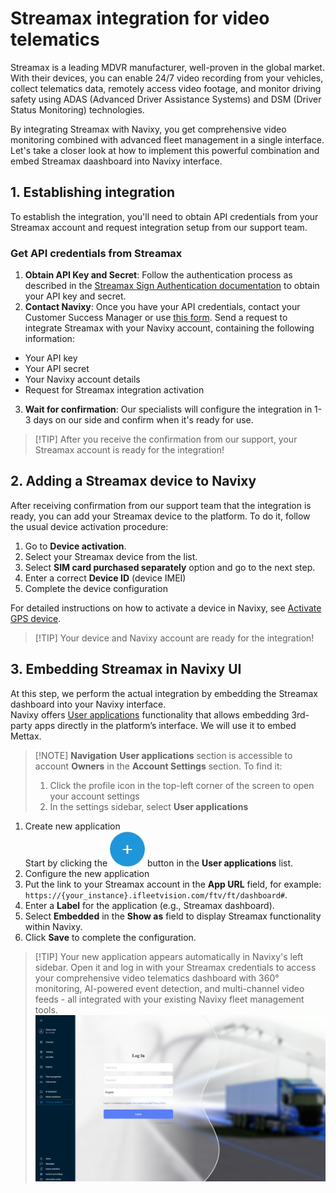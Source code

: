 # Streamax integration for video telematics

Streamax is a leading MDVR manufacturer, well-proven in the global market. With their devices, you can enable 24/7 video recording from your vehicles, collect telematics data, remotely access video footage, and monitor driving safety using ADAS (Advanced Driver Assistance Systems) and DSM (Driver Status Monitoring) technologies.

By integrating Streamax with Navixy, you get comprehensive video monitoring combined with advanced fleet management in a single interface. Let's take a closer look at how to implement this powerful combination and embed Streamax daashboard into Navixy interface.

## 1. Establishing integration

To establish the integration, you'll need to obtain API credentials from your Streamax account and request integration setup from our support team.

### Get API credentials from Streamax

1. **Obtain API Key and Secret**: Follow the authentication process as described in the [Streamax Sign Authentication documentation](https://ftcloud.streamax.com:20002/DOC/Sign%20Authentication) to obtain your API key and secret.
2. **Contact Navixy**: Once you have your API credentials, contact your Customer Success Manager or use [this form](https://www.navixy.com/contact/). Send a request to integrate Streamax with your Navixy account, containing the following information:

* Your API key
* Your API secret
* Your Navixy account details
* Request for Streamax integration activation

3. **Wait for confirmation**: Our specialists will configure the integration in 1-3 days on our side and confirm when it's ready for use.

> \[!TIP] After you receive the confirmation from our support, your Streamax account is ready for the integration!

## 2. Adding a Streamax device to Navixy

After receiving confirmation from our support team that the integration is ready, you can add your Streamax device to the platform. To do it, follow the usual device activation procedure:

1. Go to **Device activation**.
2. Select your Streamax device from the list.
3. Select **SIM card purchased separately** option and go to the next step.
4. Enter a correct **Device ID** (device IMEI)
5. Complete the device configuration

For detailed instructions on how to activate a device in Navixy, see [Activate GPS device](../quick-start/activate-gps-device.md).

> \[!TIP] Your device and Navixy account are ready for the integration!

## 3. Embedding Streamax in Navixy UI

At this step, we perform the actual integration by embedding the Streamax dashboard into your Navixy interface.\
Navixy offers [User applications](https://squaregps.atlassian.net/wiki/spaces/USERDOCSOLD/pages/3017179152/User+applications?atlOrigin=eyJpIjoiYzVjMjI4Mjg4NWQ1NDU0ZjlhYTEyOWE2ZjAwM2RhZTYiLCJwIjoiYyJ9) functionality that allows embedding 3rd-party apps directly in the platform’s interface. We will use it to embed Mettax.

> \[!NOTE] **Navigation** **User applications** section is accessible to account **Owners** in the **Account Settings** section. To find it:
>
> 1. Click the profile icon in the top-left corner of the screen to open your account settings
> 2. In the settings sidebar, select **User applications**

1. Create new application\
   Start by clicking the ![chrome\_py0qhiu5p8.webp](attachments/5c189486-fbcd-47f6-ae65-953cb70ff9b2) button in the **User applications** list.
2. Configure the new application
3. Put the link to your Streamax account in the **App URL** field, for example: `https://{your_instance}.ifleetvision.com/ftv/ft/dashboard#`.
4. Enter a **Label** for the application (e.g., Streamax dashboard).
5. Select **Embedded** in the **Show as** field to display Streamax functionality within Navixy.
6. Click **Save** to complete the configuration.

> \[!TIP] Your new application appears automatically in Navixy's left sidebar. Open it and log in with your Streamax credentials to access your comprehensive video telematics dashboard with 360° monitoring, AI-powered event detection, and multi-channel video feeds - all integrated with your existing Navixy fleet management tools. ![image-20250714-161156.png](attachments/image-20250714-161156.png)
